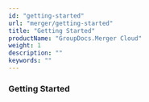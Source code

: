 ```yaml
---
id: "getting-started"
url: "merger/getting-started"
title: "Getting Started"
productName: "GroupDocs.Merger Cloud"
weight: 1
description: ""
keywords: ""
---
```


### Getting Started ###



